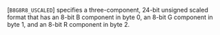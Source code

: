 [`B8G8R8_USCALED`] specifies a three-component, 24-bit
unsigned scaled format that has an 8-bit B component in byte 0, an 8-bit
G component in byte 1, and an 8-bit R component in byte 2.